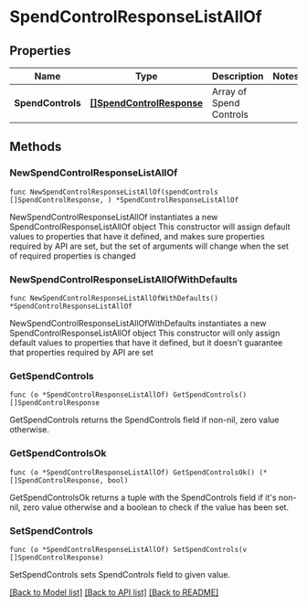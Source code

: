 # SpendControlResponseListAllOf

## Properties

Name | Type | Description | Notes
------------ | ------------- | ------------- | -------------
**SpendControls** | [**[]SpendControlResponse**](SpendControlResponse.md) | Array of Spend Controls | 

## Methods

### NewSpendControlResponseListAllOf

`func NewSpendControlResponseListAllOf(spendControls []SpendControlResponse, ) *SpendControlResponseListAllOf`

NewSpendControlResponseListAllOf instantiates a new SpendControlResponseListAllOf object
This constructor will assign default values to properties that have it defined,
and makes sure properties required by API are set, but the set of arguments
will change when the set of required properties is changed

### NewSpendControlResponseListAllOfWithDefaults

`func NewSpendControlResponseListAllOfWithDefaults() *SpendControlResponseListAllOf`

NewSpendControlResponseListAllOfWithDefaults instantiates a new SpendControlResponseListAllOf object
This constructor will only assign default values to properties that have it defined,
but it doesn't guarantee that properties required by API are set

### GetSpendControls

`func (o *SpendControlResponseListAllOf) GetSpendControls() []SpendControlResponse`

GetSpendControls returns the SpendControls field if non-nil, zero value otherwise.

### GetSpendControlsOk

`func (o *SpendControlResponseListAllOf) GetSpendControlsOk() (*[]SpendControlResponse, bool)`

GetSpendControlsOk returns a tuple with the SpendControls field if it's non-nil, zero value otherwise
and a boolean to check if the value has been set.

### SetSpendControls

`func (o *SpendControlResponseListAllOf) SetSpendControls(v []SpendControlResponse)`

SetSpendControls sets SpendControls field to given value.



[[Back to Model list]](../README.md#documentation-for-models) [[Back to API list]](../README.md#documentation-for-api-endpoints) [[Back to README]](../README.md)


